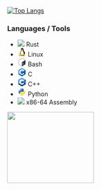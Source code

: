 [![Top Langs](https://github-readme-stats-git-masterrstaa-rickstaa.vercel.app/api/top-langs/?username=basicallygit&layout=compact&theme=tokyonight)](https://github.com/anuraghazra/github-readme-stats)

### Languages / Tools
<div>

  - <img src="https://rustacean.net/assets/cuddlyferris.svg" width=20/> Rust
  - <img src="https://raw.githubusercontent.com/devicons/devicon/master/icons/linux/linux-original.svg" width=20/> Linux
  - <img src="https://raw.githubusercontent.com/devicons/devicon/master/icons/bash/bash-original.svg" width=20/> Bash
  - <img src="https://raw.githubusercontent.com/devicons/devicon/master/icons/c/c-original.svg" width=20/> C
  - <img src="https://raw.githubusercontent.com/devicons/devicon/master/icons/cplusplus/cplusplus-original.svg" width=20/> C++
  - <img src="https://raw.githubusercontent.com/devicons/devicon/master/icons/python/python-original.svg" width=20/> Python
  - <img src="https://cdn.hackr.io/uploads/topics_svg/1515163329FBBk5SGRAt.svg" width=18/> x86-64 Assembly
</div>

<img src="https://kde.org/fundraisers/yearend2022/thanks_paypal/badge_konqi.png" width="200" height="165">
